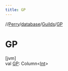 ```yaml
---
title: GP
---
```

//[Perry](../../../index.html)/[database](../index.html)/[Guilds](index.html)/[GP](-g-p.html)



# GP



[jvm]\
val [GP](-g-p.html): Column<[Int](https://kotlinlang.org/api/latest/jvm/stdlib/kotlin/-int/index.html)>




